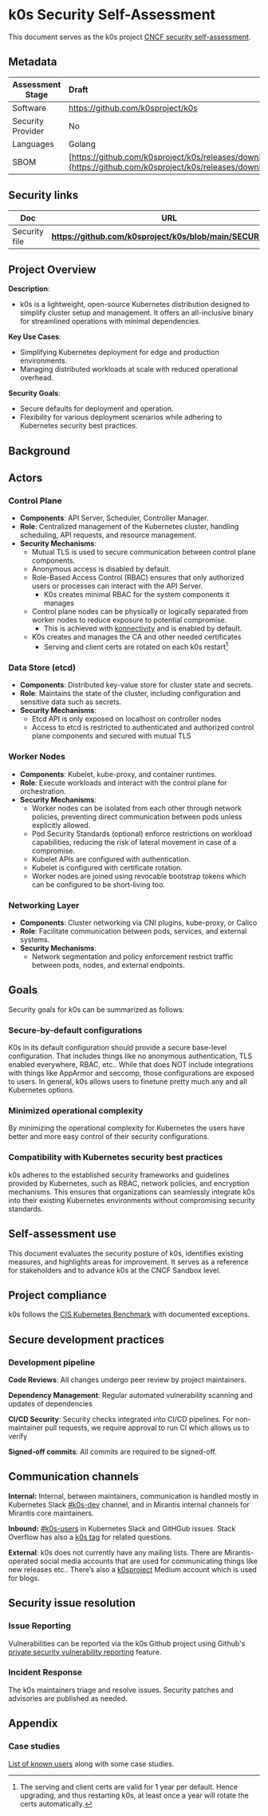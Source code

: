 # k0s Security Self-Assessment

This document serves as the k0s project [CNCF security self-assessment](https://tag-security.cncf.io/community/assessments/guide/self-assessment/).

## Metadata

| Assessment Stage | Draft |
| ----- | :---- |
| Software | https://github.com/k0sproject/k0s |
| Security Provider | No |
| Languages | Golang |
| SBOM | [https://github.com/k0sproject/k0s/releases/download/v1.31.3%2Bk0s.0/spdx.json](https://github.com/k0sproject/k0s/releases/download/v1.31.3%2Bk0s.0/spdx.json)  |

## Security links

| Doc | URL |
| ----- | ----- |
| Security file | **https://github.com/k0sproject/k0s/blob/main/SECURITY.md** |

## Project Overview

**Description**:

* k0s is a lightweight, open-source Kubernetes distribution designed to simplify cluster setup and management. It offers an all-inclusive binary for streamlined operations with minimal dependencies.

**Key Use Cases**:

* Simplifying Kubernetes deployment for edge and production environments.
* Managing distributed workloads at scale with reduced operational overhead.

**Security Goals**:

* Secure defaults for deployment and operation.
* Flexibility for various deployment scenarios while adhering to Kubernetes security best practices.

## Background

## Actors

### **Control Plane**

* **Components**: API Server, Scheduler, Controller Manager.
* **Role**: Centralized management of the Kubernetes cluster, handling scheduling, API requests, and resource management.
* **Security Mechanisms**:
  * Mutual TLS is used to secure communication between control plane components.
  * Anonymous access is disabled by default.
  * Role-Based Access Control (RBAC) ensures that only authorized users or processes can interact with the API Server.
    * K0s creates minimal RBAC for the system components it manages
  * Control plane nodes can be physically or logically separated from worker nodes to reduce exposure to potential compromise.
    * This is achieved with [konnectivity] and is enabled by default.
  * K0s creates and manages the CA and other needed certificates
    * Serving and client certs are rotated on each k0s restart[^1]

[konnectivity]: https://github.com/kubernetes-sigs/apiserver-network-proxy

### **Data Store (etcd)**

* **Components**: Distributed key-value store for cluster state and secrets.
* **Role**: Maintains the state of the cluster, including configuration and sensitive data such as secrets.
* **Security Mechanisms**:
  * Etcd API is only exposed on localhost on controller nodes
  * Access to etcd is restricted to authenticated and authorized control plane components and secured with mutual TLS

### **Worker Nodes**

* **Components**: Kubelet, kube-proxy, and container runtimes.
* **Role**: Execute workloads and interact with the control plane for orchestration.
* **Security Mechanisms**:
  * Worker nodes can be isolated from each other through network policies, preventing direct communication between pods unless explicitly allowed.
  * Pod Security Standards (optional) enforce restrictions on workload capabilities, reducing the risk of lateral movement in case of a compromise.
  * Kubelet APIs are configured with authentication.
  * Kubelet is configured with certificate rotation.
  * Worker nodes are joined using revocable bootstrap tokens which can be configured to be short-living too.

### **Networking Layer**

* **Components**: Cluster networking via CNI plugins, kube-proxy, or Calico
* **Role**: Facilitate communication between pods, services, and external systems.
* **Security Mechanisms**:
  * Network segmentation and policy enforcement restrict traffic between pods, nodes, and external endpoints.

## Goals

Security goals for k0s can be summarized as follows:

### Secure-by-default configurations

K0s in its default configuration should provide a secure base-level configuration. That includes things like no anonymous authentication, TLS enabled everywhere, RBAC, etc.. While that does NOT include integrations with things like AppArmor and seccomp, those configurations are exposed to users. In general, k0s allows users to finetune pretty much any and all Kubernetes options.

### Minimized operational complexity

By minimizing the operational complexity for Kubernetes the users have better and more easy control of their security configurations.

### Compatibility with Kubernetes security best practices

k0s adheres to the established security frameworks and guidelines provided by Kubernetes, such as RBAC, network policies, and encryption mechanisms. This ensures that organizations can seamlessly integrate k0s into their existing Kubernetes environments without compromising security standards.

## Self-assessment use

This document evaluates the security posture of k0s, identifies existing measures, and highlights areas for improvement. It serves as a reference for stakeholders and to advance k0s at the CNCF Sandbox level.

## Project compliance

k0s follows the [CIS Kubernetes Benchmark](https://docs.k0sproject.io/stable/cis_benchmark/) with documented exceptions.

## Secure development practices

### Development pipeline

**Code Reviews**: All changes undergo peer review by project maintainers.

**Dependency Management**: Regular automated vulnerability scanning and updates of dependencies

**CI/CD Security**: Security checks integrated into CI/CD pipelines. For non-maintainer pull requests, we require approval to run CI which allows us to verify

**Signed-off commits**: All commits are required to be signed-off.

## Communication channels

**Internal:** Internal, between maintainers, communication is handled mostly in Kubernetes Slack [#k0s-dev](https://kubernetes.slack.com/archives/C07VAPJUECS) channel, and in Mirantis internal channels for Mirantis core maintainers.

**Inbound:** [#k0s-users](https://kubernetes.slack.com/archives/C0809EA06QZ) in Kubernetes Slack and GitHGub issues. Stack Overflow has also a [k0s tag](https://stackoverflow.com/questions/tagged/k0s) for related questions.

**External**: k0s does not currently have any mailing lists. There are Mirantis-operated social media accounts that are used for communicating things like new releases etc.. There’s also a [k0sproject](https://medium.com/k0sproject) Medium account which is used for blogs.

## Security issue resolution

### **Issue Reporting**

Vulnerabilities can be reported via the k0s Github project using Github's [private security vulnerability reporting](https://docs.github.com/en/code-security/security-advisories/guidance-on-reporting-and-writing-information-about-vulnerabilities/privately-reporting-a-security-vulnerability) feature.

### **Incident Response**

The k0s maintainers triage and resolve issues. Security patches and advisories are published as needed.

## Appendix

### Case studies

[List of known users](https://docs.k0sproject.io/head/adopters/) along with some case studies.

[^1]:  The serving and client certs are valid for 1 year per default. Hence upgrading, and thus restarting k0s, at least once a year will rotate the certs automatically.